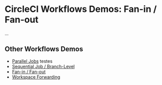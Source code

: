 # CircleCI Workflows Demos: Fan-in / Fan-out

...

## Other Workflows Demos

* [Parallel Jobs](https://github.com/CircleCI-Public/circleci-demo-workflows/tree/parallel-jobs)
testes
* [Sequential Job / Branch-Level](https://github.com/CircleCI-Public/circleci-demo-workflows/tree/sequential-branch-filter)
* [Fan-in / Fan-out](https://github.com/CircleCI-Public/circleci-demo-workflows/tree/fan-in-fan-out)
* [Workspace Forwarding](https://github.com/CircleCI-Public/circleci-demo-workflows/tree/workspace-forwarding)
